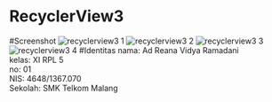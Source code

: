 # RecyclerView3
#Screenshot
![recyclerview3 1](https://cloud.githubusercontent.com/assets/22124998/20030231/3cf110b6-a393-11e6-80a1-2844840c612c.png)
![recyclerview3 2](https://cloud.githubusercontent.com/assets/22124998/20030233/3d6f47ec-a393-11e6-8029-1c862cf87b88.png)
![recyclerview3 3](https://cloud.githubusercontent.com/assets/22124998/20030232/3d6cb658-a393-11e6-93a9-7d6d1c604fc9.png)
![recyclerview3 4](https://cloud.githubusercontent.com/assets/22124998/20030234/3d8a95c4-a393-11e6-8276-a2f9ed13d415.png)
#Identitas
nama: Ad Reana Vidya Ramadani<br>
kelas: XI RPL 5<br>
no: 01<br>
NIS: 4648/1367.070<br>
Sekolah: SMK Telkom Malang<br>
